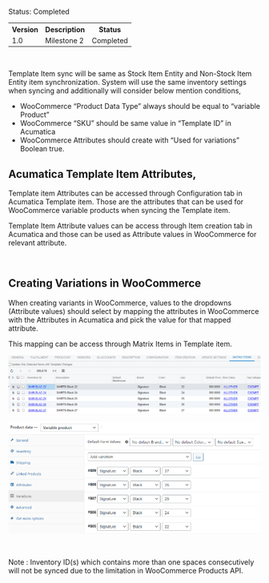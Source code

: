 
<p>Status: Completed</p>
<table>
<tbody>
<tr>
<th>Version</th>
<th>Description</th>
<th>Status</th></tr>
<tr>
<td>1.0</td>
<td>Milestone 2</td>
<td>Completed</td></tr></tbody></table>
<p>&nbsp;</p>
<p>Template Item sync will be same as Stock Item Entity and Non-Stock Item Entity item synchronization. System will use the same inventory settings when syncing and additionally will consider below mention conditions,</p>
<ul>
<li>WooCommerce &ldquo;Product Data Type&rdquo; always should be equal to &ldquo;variable Product&rdquo;</li>
<li>WooCommerce &ldquo;SKU&rdquo; should be same value in &ldquo;Template ID&rdquo; in Acumatica</li>
<li>WooCommerce Attributes should create with &ldquo;Used for variations&rdquo; Boolean true.</li></ul>
<h2>Acumatica Template Item Attributes,</h2>
<p>Template item Attributes can be accessed through Configuration tab in Acumatica Template item. Those are the attributes that can be used for WooCommerce variable products when syncing the Template item.</p>
<p>Template Item Attribute values can be access through Item creation tab in Acumatica and those can be used as Attribute values in WooCommerce for relevant attribute.</p>
<p>&nbsp;</p>
<h2>Creating Variations in WooCommerce</h2>
<p>When creating variants in WooCommerce, values to the dropdowns (Attribute values) should select by mapping the attributes in WooCommerce with the Attributes in Acumatica and pick the value for that mapped attribute.</p>
<p>This mapping can be access through Matrix Items in Template item.</p>

![Screenshot](/Specifications/Spec%20Images/Template1.png)

![Screenshot](/Specifications/Spec%20Images/Template2.png)

<p>&nbsp; &nbsp; &nbsp; &nbsp; &nbsp; &nbsp; &nbsp; &nbsp;&nbsp;</p>
<p>Note : Inventory ID(s) which contains more than one spaces consecutively will not be synced due to the limitation in WooCommerce Products API.</p>
